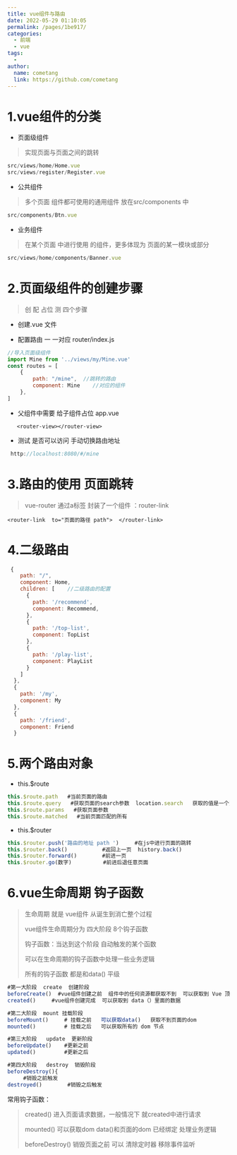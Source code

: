 ```yaml
---
title: vue组件与路由
date: 2022-05-29 01:10:05
permalink: /pages/1be917/
categories:
  - 前端
  - vue
tags:
  - 
author: 
  name: cometang
  link: https://github.com/cometang
---
```




# 1.vue组件的分类

- 页面级组件  

> 实现页面与页面之间的跳转    

```js
src/views/home/Home.vue
src/views/register/Register.vue
```

- 公共组件

> 多个页面 组件都可使用的通用组件   放在src/components 中

```js
src/components/Btn.vue
```

- 业务组件

> 在某个页面 中进行使用 的组件，更多体现为 页面的某一模块或部分  

```js
src/views/home/components/Banner.vue
```



# 2.页面级组件的创建步骤

> 创  配  占位  测   四个步骤

- 创建.vue 文件

- 配置路由 一 一对应    router/index.js

```js
//导入页面级组件
import Mine from '../views/my/Mine.vue'
const routes = [
    {
        path: "/mine",  //跳转的路由
        component: Mine    //对应的组件
  	},
]
```

- 父组件中需要 给子组件占位    app.vue

```vue
   <router-view></router-view>
```

- 测试 是否可以访问   手动切换路由地址   

```js
 http://localhost:8080/#/mine
```



# 3.路由的使用 页面跳转

> vue-router     通过a标签    封装了一个组件  ：router-link

```vue
<router-link  to="页面的路径 path">  </router-link>
```



# 4.二级路由

```js
 {
    path: "/",
    component: Home,
    children: [    //二级路由的配置
      {
        path: '/recommend',
        component: Recommend,
      },
      {
        path: '/top-list',
        component: TopList
      },
      {
        path: '/play-list',
        component: PlayList
      }
    ]
  },
  {
    path: '/my',
    component: My
  },
  {
    path: '/friend',
    component: Friend
  }
```

# 5.两个路由对象

- this.$route  

```js
this.$route.path   #当前页面的路由
this.$route.query   #获取页面的search参数  location.search   获取的值是一个对象
this.$route.params   #获取页面参数
this.$route.matched   #当前页面匹配的所有
```

- this.$router  

```js
this.$router.push('路由的地址 path ')     #在js中进行页面的跳转
this.$router.back()           #返回上一页  history.back()
this.$router.forward()        #前进一页
this.$router.go(数字)          #前进后退任意页面
```



# 6.vue生命周期 钩子函数

> 生命周期 就是 vue组件 从诞生到消亡整个过程
>
> vue组件生命周期分为 四大阶段  8个钩子函数
>
> 钩子函数：当达到这个阶段 自动触发的某个函数
>
> 可以在生命周期的钩子函数中处理一些业务逻辑
>
> 所有的钩子函数 都是和data() 平级

```js
#第一大阶段  create  创建阶段
beforeCreate()  #vue组件创建之前  组件中的任何资源都获取不到  可以获取到 Vue 顶级实例
created()     #vue组件创建完成  可以获取到 data（）里面的数据  

#第二大阶段  mount 挂载阶段
beforeMount()     # 挂载之前   可以获取data()   获取不到页面的dom
mounted()         # 挂载之后   可以获取所有的 dom 节点  

#第三大阶段   update  更新阶段
beforeUpdate()    #更新之前  
updated()         #更新之后   

#第四大阶段   destroy  销毁阶段
beforeDestroy(){
     #销毁之前触发
destroyed()        #销毁之后触发

```

常用钩子函数：

> created()   进入页面请求数据，一般情况下 就created中进行请求
>
> mounted()  可以获取dom  data()和页面的dom 已经绑定  处理业务逻辑
>
> beforeDestroy()   销毁页面之前 可以 清除定时器  移除事件监听

